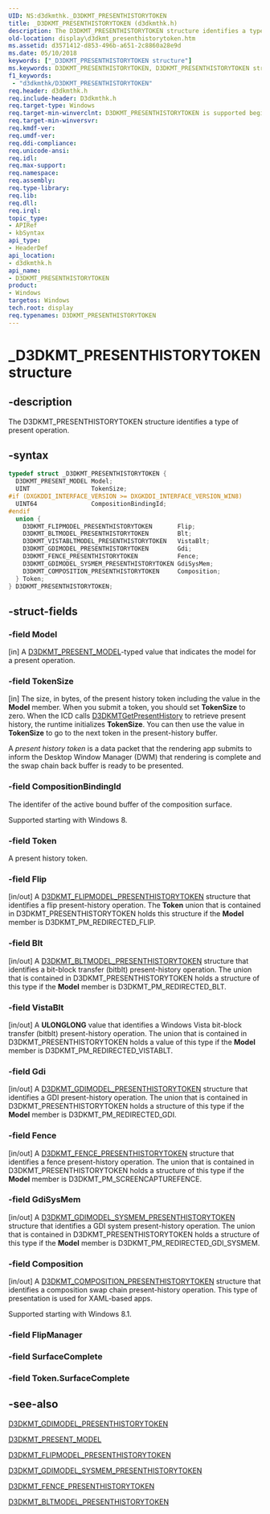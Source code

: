 ```yaml
---
UID: NS:d3dkmthk._D3DKMT_PRESENTHISTORYTOKEN
title: _D3DKMT_PRESENTHISTORYTOKEN (d3dkmthk.h)
description: The D3DKMT_PRESENTHISTORYTOKEN structure identifies a type of present operation.
old-location: display\d3dkmt_presenthistorytoken.htm
ms.assetid: d3571412-d853-496b-a651-2c8860a28e9d
ms.date: 05/10/2018
keywords: ["_D3DKMT_PRESENTHISTORYTOKEN structure"]
ms.keywords: D3DKMT_PRESENTHISTORYTOKEN, D3DKMT_PRESENTHISTORYTOKEN structure [Display Devices], OpenGL_Structs_6a454620-8217-4119-bbdd-4caa83169e27.xml, _D3DKMT_PRESENTHISTORYTOKEN, d3dkmthk/D3DKMT_PRESENTHISTORYTOKEN, display.d3dkmt_presenthistorytoken
f1_keywords:
 - "d3dkmthk/D3DKMT_PRESENTHISTORYTOKEN"
req.header: d3dkmthk.h
req.include-header: D3dkmthk.h
req.target-type: Windows
req.target-min-winverclnt: D3DKMT_PRESENTHISTORYTOKEN is supported beginning with the Windows 7 operating system.
req.target-min-winversvr:
req.kmdf-ver:
req.umdf-ver:
req.ddi-compliance:
req.unicode-ansi:
req.idl:
req.max-support:
req.namespace:
req.assembly:
req.type-library:
req.lib:
req.dll:
req.irql:
topic_type:
- APIRef
- kbSyntax
api_type:
- HeaderDef
api_location:
- d3dkmthk.h
api_name:
- D3DKMT_PRESENTHISTORYTOKEN
product:
- Windows
targetos: Windows
tech.root: display
req.typenames: D3DKMT_PRESENTHISTORYTOKEN
---
```


# _D3DKMT_PRESENTHISTORYTOKEN structure


## -description


The D3DKMT_PRESENTHISTORYTOKEN structure identifies a type of present operation.


## -syntax


```cpp
typedef struct _D3DKMT_PRESENTHISTORYTOKEN {
  D3DKMT_PRESENT_MODEL Model;
  UINT                 TokenSize;
#if (DXGKDDI_INTERFACE_VERSION >= DXGKDDI_INTERFACE_VERSION_WIN8)
  UINT64               CompositionBindingId;
#endif
  union {
    D3DKMT_FLIPMODEL_PRESENTHISTORYTOKEN       Flip;
    D3DKMT_BLTMODEL_PRESENTHISTORYTOKEN        Blt;
    D3DKMT_VISTABLTMODEL_PRESENTHISTORYTOKEN   VistaBlt;
    D3DKMT_GDIMODEL_PRESENTHISTORYTOKEN        Gdi;
    D3DKMT_FENCE_PRESENTHISTORYTOKEN           Fence;
    D3DKMT_GDIMODEL_SYSMEM_PRESENTHISTORYTOKEN GdiSysMem;
    D3DKMT_COMPOSITION_PRESENTHISTORYTOKEN     Composition;
  } Token;
} D3DKMT_PRESENTHISTORYTOKEN;
```


## -struct-fields




### -field Model

[in] A <a href="..\d3dkmthk\ne-d3dkmthk-_d3dkmt_present_model.md">D3DKMT_PRESENT_MODEL</a>-typed value that indicates the model for a present operation.


### -field TokenSize

[in] The size, in bytes, of the present history token including the value in the <b>Model</b> member. When you submit a token, you should set <b>TokenSize</b> to zero. When the ICD calls <a href="..\d3dkmthk\nf-d3dkmthk-d3dkmtgetpresenthistory.md">D3DKMTGetPresentHistory</a> to retrieve present history, the runtime initializes <b>TokenSize</b>. You can then use the value in <b>TokenSize</b> to go to the next token in the present-history buffer.

A <i>present history token</i> is a data packet that the rendering app submits to inform the Desktop Window Manager (DWM) that rendering is complete and the swap chain back buffer is ready to be presented.


### -field CompositionBindingId

The identifer of the active bound buffer of the composition surface.

Supported starting with Windows 8.


### -field Token

A present history token.

### -field Flip

[in/out] A <a href="..\d3dkmthk\ns-d3dkmthk-_d3dkmt_flipmodel_presenthistorytoken.md">D3DKMT_FLIPMODEL_PRESENTHISTORYTOKEN</a> structure that identifies a flip present-history operation. The <b>Token</b> union that is contained in D3DKMT_PRESENTHISTORYTOKEN holds this structure if the <b>Model</b> member is D3DKMT_PM_REDIRECTED_FLIP.



### -field Blt

[in/out] A <a href="..\d3dkmthk\ns-d3dkmthk-_d3dkmt_bltmodel_presenthistorytoken.md">D3DKMT_BLTMODEL_PRESENTHISTORYTOKEN</a> structure that identifies a bit-block transfer (bitblt) present-history operation. The union that is contained in D3DKMT_PRESENTHISTORYTOKEN holds a structure of this type if the <b>Model</b> member is D3DKMT_PM_REDIRECTED_BLT.



### -field VistaBlt

[in/out] A <b>ULONGLONG</b> value that identifies a Windows Vista bit-block transfer (bitblt) present-history operation. The union that is contained in D3DKMT_PRESENTHISTORYTOKEN holds a value of this type if the <b>Model</b> member is D3DKMT_PM_REDIRECTED_VISTABLT.



### -field Gdi

[in/out] A <a href="..\d3dkmthk\ns-d3dkmthk-_d3dkmt_gdimodel_presenthistorytoken.md">D3DKMT_GDIMODEL_PRESENTHISTORYTOKEN</a> structure that identifies a GDI present-history operation. The union that is contained in D3DKMT_PRESENTHISTORYTOKEN holds a structure of this type if the <b>Model</b> member is D3DKMT_PM_REDIRECTED_GDI.



### -field Fence

[in/out] A <a href="..\d3dkmthk\ns-d3dkmthk-_d3dkmt_fence_presenthistorytoken.md">D3DKMT_FENCE_PRESENTHISTORYTOKEN</a> structure that identifies a fence present-history operation. The union that is contained in D3DKMT_PRESENTHISTORYTOKEN holds a structure of this type if the <b>Model</b> member is D3DKMT_PM_SCREENCAPTUREFENCE.



### -field GdiSysMem

[in/out] A <a href="..\d3dkmthk\ns-d3dkmthk-_d3dkmt_gdimodel_sysmem_presenthistorytoken.md">D3DKMT_GDIMODEL_SYSMEM_PRESENTHISTORYTOKEN</a> structure that identifies a GDI system present-history operation. The union that is contained in D3DKMT_PRESENTHISTORYTOKEN holds a structure of this type if the <b>Model</b> member is D3DKMT_PM_REDIRECTED_GDI_SYSMEM.



### -field Composition

[in/out] A <a href="..\d3dkmthk\ns-d3dkmthk-_d3dkmt_composition_presenthistorytoken.md">D3DKMT_COMPOSITION_PRESENTHISTORYTOKEN</a> structure that identifies a composition swap chain present-history operation. This type of presentation is used for XAML-based apps.

Supported starting with Windows 8.1.

### -field FlipManager

### -field SurfaceComplete

### -field Token.SurfaceComplete

 




## -see-also

<a href="..\d3dkmthk\ns-d3dkmthk-_d3dkmt_gdimodel_presenthistorytoken.md">D3DKMT_GDIMODEL_PRESENTHISTORYTOKEN</a>



<a href="..\d3dkmthk\ne-d3dkmthk-_d3dkmt_present_model.md">D3DKMT_PRESENT_MODEL</a>



<a href="..\d3dkmthk\ns-d3dkmthk-_d3dkmt_flipmodel_presenthistorytoken.md">D3DKMT_FLIPMODEL_PRESENTHISTORYTOKEN</a>



<a href="..\d3dkmthk\ns-d3dkmthk-_d3dkmt_gdimodel_sysmem_presenthistorytoken.md">D3DKMT_GDIMODEL_SYSMEM_PRESENTHISTORYTOKEN</a>



<a href="..\d3dkmthk\ns-d3dkmthk-_d3dkmt_fence_presenthistorytoken.md">D3DKMT_FENCE_PRESENTHISTORYTOKEN</a>



<a href="..\d3dkmthk\ns-d3dkmthk-_d3dkmt_bltmodel_presenthistorytoken.md">D3DKMT_BLTMODEL_PRESENTHISTORYTOKEN</a>



 

 


